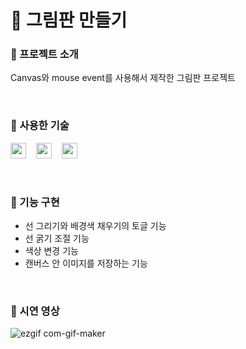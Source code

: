 # 🎨 그림판 만들기

### 📌 프로젝트 소개
Canvas와 mouse event를 사용해서 제작한 그림판 프로젝트

<br>

### 📌 사용한 기술
<img src="https://img.shields.io/badge/HTML5-E34F26?style=flat-square&logo=HTML5&logoColor=white" height="25px"/> &nbsp;&nbsp; <img src="https://img.shields.io/badge/CSS3-1572B6?style=flat-square&logo=CSS3&logoColor=white" height="25px"/> &nbsp;&nbsp; <img src="https://img.shields.io/badge/JavaScript-F7DF1E?style=flat-square&logo=JavaScript&logoColor=black" height="25px"/>

<br>

### 📌 기능 구현
- 선 그리기와 배경색 채우기의 토글 기능
- 선 굵기 조절 기능
- 색상 변경 기능
- 캔버스 안 이미지를 저장하는 기능

<br>

### 📌 시연 영상
![ezgif com-gif-maker](https://user-images.githubusercontent.com/32696209/158755145-b0776bd8-aaff-4144-921c-49ecb5593e0f.gif)
